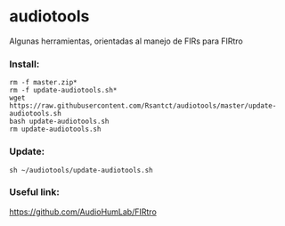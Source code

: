 # audiotools

Algunas herramientas, orientadas al manejo de FIRs para FIRtro

### Install:

    rm -f master.zip*
    rm -f update-audiotools.sh*
    wget https://raw.githubusercontent.com/Rsantct/audiotools/master/update-audiotools.sh
    bash update-audiotools.sh
    rm update-audiotools.sh

### Update:

    sh ~/audiotools/update-audiotools.sh

### Useful link:
https://github.com/AudioHumLab/FIRtro
